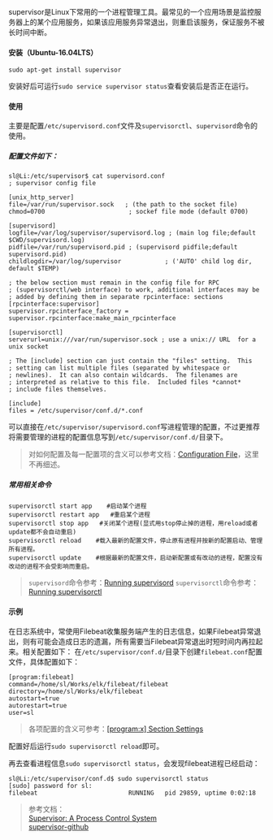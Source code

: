 supervisor是Linux下常用的一个进程管理工具。最常见的一个应用场景是监控服务器上的某个应用服务，如果该应用服务异常退出，则重启该服务，保证服务不被长时间中断。

#### 安装（Ubuntu-16.04LTS）
```shell
sudo apt-get install supervisor
```
安装好后可运行```sudo service supervisor status```查看安装后是否正在运行。

#### 使用
主要是配置```/etc/supervisord.conf```文件及```supervisorctl```、```supervisord```命令的使用。

##### 配置文件如下：
```shell
sl@Li:/etc/supervisor$ cat supervisord.conf 
; supervisor config file

[unix_http_server]
file=/var/run/supervisor.sock   ; (the path to the socket file)
chmod=0700                       ; sockef file mode (default 0700)

[supervisord]
logfile=/var/log/supervisor/supervisord.log ; (main log file;default $CWD/supervisord.log)
pidfile=/var/run/supervisord.pid ; (supervisord pidfile;default supervisord.pid)
childlogdir=/var/log/supervisor            ; ('AUTO' child log dir, default $TEMP)

; the below section must remain in the config file for RPC
; (supervisorctl/web interface) to work, additional interfaces may be
; added by defining them in separate rpcinterface: sections
[rpcinterface:supervisor]
supervisor.rpcinterface_factory = supervisor.rpcinterface:make_main_rpcinterface

[supervisorctl]
serverurl=unix:///var/run/supervisor.sock ; use a unix:// URL  for a unix socket

; The [include] section can just contain the "files" setting.  This
; setting can list multiple files (separated by whitespace or
; newlines).  It can also contain wildcards.  The filenames are
; interpreted as relative to this file.  Included files *cannot*
; include files themselves.

[include]
files = /etc/supervisor/conf.d/*.conf   
```
可以直接在```/etc/supervisor/supervisord.conf```写进程管理的配置，不过更推荐将需要管理的进程的配置信息写到```/etc/supervisor/conf.d/```目录下。

>对如何配置及每一配置项的含义可以参考文档：[Configuration File](http://supervisord.org/configuration.html#configuration-file)，这里不再细述。

##### 常用相关命令
```
supervisorctl start app    #启动某个进程
supervisorctl restart app   #重启某个进程
supervisorctl stop app   #关闭某个进程(显式用stop停止掉的进程，用reload或者update都不会自动重启)
supervisorctl reload    #载入最新的配置文件，停止原有进程并按新的配置启动、管理所有进程。
supervisorctl update    #根据最新的配置文件，启动新配置或有改动的进程，配置没有改动的进程不会受影响而重启。
```


>```supervisord```命令参考：[Running supervisord](http://supervisord.org/running.html#running-supervisord)
>```supervisorctl```命令参考：[Running supervisorctl](http://supervisord.org/running.html#running-supervisorctl)


#### 示例
在日志系统中，常使用Filebeat收集服务端产生的日志信息，如果Filebeat异常退出，则有可能会造成日志的遗漏，所有需要当Filebeat异常退出时短时间内再拉起来。相关配置如下：
在```/etc/supervisor/conf.d/```目录下创建```filebeat.conf```配置文件，具体配置如下：
```shell
[program:filebeat]
command=/home/sl/Works/elk/filebeat/filebeat 
directory=/home/sl/Works/elk/filebeat
autostart=true
autorestart=true
user=sl

```
>各项配置的含义可参考：[[program:x] Section Settings](http://supervisord.org/configuration.html#program-x-section-settings)

配置好后运行```sudo supervisorctl reload```即可。

再去查看进程信息```sudo supervisorctl status```，会发现filebeat进程已经启动：
```shell
sl@Li:/etc/supervisor/conf.d$ sudo supervisorctl status
[sudo] password for sl: 
filebeat                         RUNNING   pid 29859, uptime 0:02:18
```


>参考文档：     
[Supervisor: A Process Control System](http://supervisord.org/)     
[supervisor-github](https://github.com/Supervisor/supervisor)
